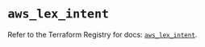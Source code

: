 # `aws_lex_intent`

Refer to the Terraform Registry for docs: [`aws_lex_intent`](https://registry.terraform.io/providers/hashicorp/aws/3.76.1/docs/resources/lex_intent).
